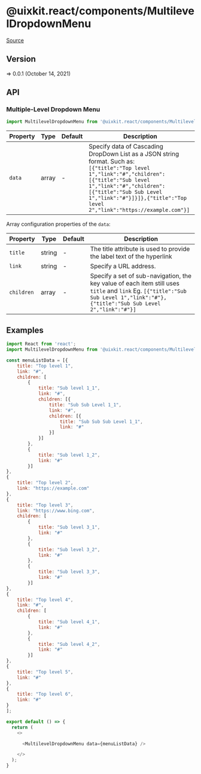 # @uixkit.react/components/MultilevelDropdownMenu

[Source](https://github.com/xizon/uix-kit-react/tree/main/src/client/components/MultilevelDropdownMenu)

## Version

=> 0.0.1 (October 14, 2021)

## API

### Multiple-Level Dropdown Menu
```js
import MultilevelDropdownMenu from '@uixkit.react/components/MultilevelDropdownMenu/index.tsx';
```
| Property | Type | Default | Description |
| --- | --- | --- | --- |
| `data` | array | - | Specify data of Cascading DropDown List as a JSON string format. Such as: <br />`[{"title":"Top level 1","link":"#","children":[{"title":"Sub level 1","link":"#","children":[{"title":"Sub Sub Level 1","link":"#"}]}]},{"title":"Top level 2","link":"https://example.com"}]` |


Array configuration properties of the `data`:

| Property | Type | Default | Description |
| --- | --- | --- | --- |
| `title` | string | - | The title attribute is used to provide the label text of the hyperlink |
| `link` | string | - | Specify a URL address. |
| `children` | array | - | Specify a set of sub-navigation, the key value of each item still uses `title` and `link` Eg. `[{"title":"Sub Sub Level 1","link":"#"},{"title":"Sub Sub Level 2","link":"#"}]` |




## Examples

```js
import React from 'react';
import MultilevelDropdownMenu from '@uixkit.react/components/MultilevelDropdownMenu/index.tsx';

const menuListData = [{
	title: "Top level 1",
	link: "#",
	children: [
		{
			title: "Sub level 1_1",
			link: "#",
			children: [{
				title: "Sub Sub Level 1_1",
				link: "#",
				children: [{
					title: "Sub Sub Sub Level 1_1",
					link: "#"
				}]
			}]
		},
		{
			title: "Sub level 1_2",
			link: "#"
		}]
},
{
	title: "Top level 2",
	link: "https://example.com"
},
{
	title: "Top level 3",
	link: "https://www.bing.com",
	children: [
		{
			title: "Sub level 3_1",
			link: "#"
		},
		{
			title: "Sub level 3_2",
			link: "#"
		},
		{
			title: "Sub level 3_3",
			link: "#"
		}]
},
{
	title: "Top level 4",
	link: "#",
	children: [
		{
			title: "Sub level 4_1",
			link: "#"
		},
		{
			title: "Sub level 4_2",
			link: "#"
		}]
},
{
	title: "Top level 5",
	link: "#"
},
{
	title: "Top level 6",
	link: "#"
}
];

export default () => {
  return (
    <>

      <MultilevelDropdownMenu data={menuListData} />

    </>
  );
}

```